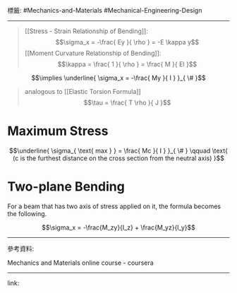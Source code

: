 標籤: #Mechanics-and-Materials #Mechanical-Engineering-Design 

---

> [[Stress - Strain Relationship of Bending]]:
> $$\sigma_x = -\frac{ Ey }{ \rho } = -E \kappa y$$
> [[Moment Curvature Relationship of Bending]]:
> $$\kappa = \frac{ 1 }{ \rho } = \frac{ M }{ EI }$$

$$\implies \underline{ \sigma_x = -\frac{ My }{ I } }_{ \# }$$

> analogous to [[Elastic Torsion Formula]]
> $$\tau = \frac{ T \rho }{ J }$$

# Maximum Stress

$$\underline{ \sigma_{ \text{ max } } = \frac{ Mc }{ I } }_{ \# } \qquad \text{ (c is the furthest distance on the cross section from the neutral axis) }$$

# Two-plane Bending

For a beam that has two axis of stress applied on it, the formula becomes the following.

$$\sigma_x = -\frac{M_zy}{I_z} + \frac{M_yz}{I_y}$$

---

參考資料:

Mechanics and Materials online course - coursera

---

link:

